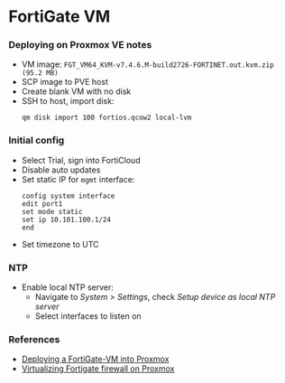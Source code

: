 # FortiGate VM
### Deploying on Proxmox VE notes
- VM image: `FGT_VM64_KVM-v7.4.6.M-build2726-FORTINET.out.kvm.zip (95.2 MB)`
- SCP image to PVE host
- Create blank VM with no disk
- SSH to host, import disk:
  ```shell
  qm disk import 100 fortios.qcow2 local-lvm
  ```

### Initial config
- Select Trial, sign into FortiCloud
- Disable auto updates
- Set static IP for `mgmt` interface:
  ```shell
  config system interface 
  edit port1
  set mode static
  set ip 10.101.100.1/24
  end
  ```
- Set timezone to UTC

### NTP
- Enable local NTP server:
  - Navigate to *System > Settings*, check *Setup device as local NTP server*
  - Select interfaces to listen on

### References
- [Deploying a FortiGate-VM into Proxmox](https://docs.fortinet.com/document/fortigate-private-cloud/7.6.0/proxmox-administration-guide/37920)
- [Virtualizing Fortigate firewall on Proxmox](https://www.youtube.com/watch?v=nY7CVtsTLro)